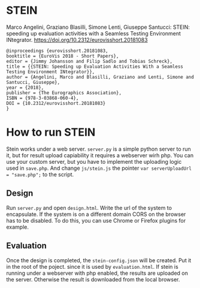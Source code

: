 # STEIN
Marco Angelini, Graziano Blasilli, Simone Lenti, Giuseppe Santucci:
STEIN: speeding up evaluation activities with a Seamless Testing Environment INtegrator.
https://doi.org/10.2312/eurovisshort.20181083

```
@inproceedings {eurovisshort.20181083,
booktitle = {EuroVis 2018 - Short Papers},
editor = {Jimmy Johansson and Filip Sadlo and Tobias Schreck},
title = {{STEIN: Speeding up Evaluation Activities With a Seamless Testing Environment INtegrator}},
author = {Angelini, Marco and Blasilli, Graziano and Lenti, Simone and Santucci, Giuseppe},
year = {2018},
publisher = {The Eurographics Association},
ISBN = {978-3-03868-060-4},
DOI = {10.2312/eurovisshort.20181083}
}
```

# How to run STEIN

Stein works under a web server. ```server.py``` is a simple python server to run it, but for result upload capiability it requires a webserver wirh php. You can use your custom server, but you have to implement the uploading logic used in ```save.php```. And change ```js/stein.js``` the pointer ```var serverUploadUrl = "save.php";``` to the script. 


## Design
Run ```server.py``` and open ```design.html```.
Write the url of the system to encapsulate. If the system is on a different domain CORS on the browser has to be disabled. To do this, you can use Chrome or Firefox plugins for example.

## Evaluation
Once the design is completed, the ```stein-config.json``` will be created. Put it in the root of the poject. since it is used by ```evaluation.html```. If stein is running under a webserver with php enabled, the results are uploaded on the server. Otherwise the result is downloaded from the local browser.

